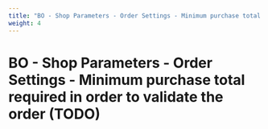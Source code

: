 ```yaml
---
title: "BO - Shop Parameters - Order Settings - Minimum purchase total required in order to validate the order (TODO)"
weight: 4
---
```


# BO - Shop Parameters - Order Settings - Minimum purchase total required in order to validate the order (TODO)
